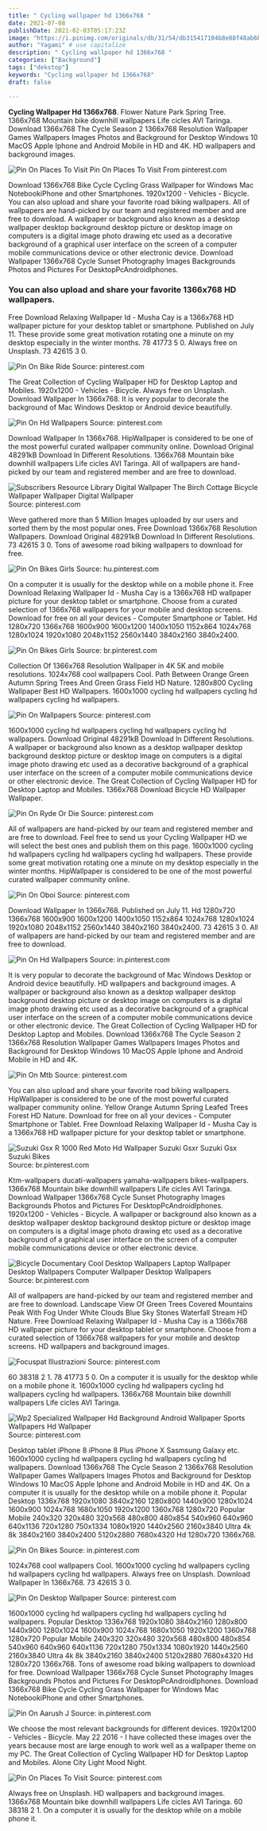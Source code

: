 ```yaml
---
title: " Cycling wallpaper hd 1366x768 "
date: 2021-07-08
publishDate: 2021-02-03T05:17:23Z
image: "https://i.pinimg.com/originals/db/31/54/db315417104b8e88f48ab6b9b3f2eea1.png"
author: "Yagami" # use capitalize
description: " Cycling wallpaper hd 1366x768 "
categories: ["Background"]
tags: ["dekstop"]
keywords: "Cycling wallpaper hd 1366x768"
draft: false

---
```



**Cycling Wallpaper Hd 1366x768**. Flower Nature Park Spring Tree. 1366x768 Mountain bike downhill wallpapers Life cicles AVI Taringa. Download 1366x768 The Cycle Season 2 1366x768 Resolution Wallpaper Games Wallpapers Images Photos and Background for Desktop Windows 10 MacOS Apple Iphone and Android Mobile in HD and 4K. HD wallpapers and background images.

![Pin On Places To Visit](https://i.pinimg.com/originals/db/31/54/db315417104b8e88f48ab6b9b3f2eea1.png "Pin On Places To Visit")
Pin On Places To Visit From pinterest.com


Download 1366x768 Bike Cycle Cycling Grass Wallpaper for Windows Mac NotebookiPhone and other Smartphones. 1920x1200 - Vehicles - Bicycle. You can also upload and share your favorite road biking wallpapers. All of wallpapers are hand-picked by our team and registered member and are free to download. A wallpaper or background also known as a desktop wallpaper desktop background desktop picture or desktop image on computers is a digital image photo drawing etc used as a decorative background of a graphical user interface on the screen of a computer mobile communications device or other electronic device. Download Wallpaper 1366x768 Cycle Sunset Photography Images Backgrounds Photos and Pictures For DesktopPcAndroidIphones.

### You can also upload and share your favorite 1366x768 HD wallpapers.

Free Download Relaxing Wallpaper Id - Musha Cay is a 1366x768 HD wallpaper picture for your desktop tablet or smartphone. Published on July 11. These provide some great motivation rotating one a minute on my desktop especially in the winter months. 78 41773 5 0. Always free on Unsplash. 73 42615 3 0.


![Pin On Bike Ride](https://i.pinimg.com/originals/46/b0/a6/46b0a615c5715f4e3fdddbf9d3bb8fd6.jpg "Pin On Bike Ride")
Source: pinterest.com

The Great Collection of Cycling Wallpaper HD for Desktop Laptop and Mobiles. 1920x1200 - Vehicles - Bicycle. Always free on Unsplash. Download Wallpaper In 1366x768. It is very popular to decorate the background of Mac Windows Desktop or Android device beautifully.

![Pin On Hd Wallpapers](https://i.pinimg.com/originals/c8/8d/3b/c88d3b102b96459124ee8164e262b3b6.jpg "Pin On Hd Wallpapers")
Source: pinterest.com

Download Wallpaper In 1366x768. HipWallpaper is considered to be one of the most powerful curated wallpaper community online. Download Original 48291kB Download In Different Resolutions. 1366x768 Mountain bike downhill wallpapers Life cicles AVI Taringa. All of wallpapers are hand-picked by our team and registered member and are free to download.

![Subscribers Resource Library Digital Wallpaper The Birch Cottage Bicycle Wallpaper Wallpaper Digital Wallpaper](https://i.pinimg.com/originals/57/c7/b3/57c7b363b451f65fcaa6da11a13a9a25.png "Subscribers Resource Library Digital Wallpaper The Birch Cottage Bicycle Wallpaper Wallpaper Digital Wallpaper")
Source: pinterest.com

Weve gathered more than 5 Million Images uploaded by our users and sorted them by the most popular ones. Free Download 1366x768 Resolution Wallpapers. Download Original 48291kB Download In Different Resolutions. 73 42615 3 0. Tons of awesome road biking wallpapers to download for free.

![Pin On Bikes Girls](https://i.pinimg.com/originals/5b/0b/17/5b0b17ba4d9ec8e38a151f9f91876d69.jpg "Pin On Bikes Girls")
Source: hu.pinterest.com

On a computer it is usually for the desktop while on a mobile phone it. Free Download Relaxing Wallpaper Id - Musha Cay is a 1366x768 HD wallpaper picture for your desktop tablet or smartphone. Choose from a curated selection of 1366x768 wallpapers for your mobile and desktop screens. Download for free on all your devices - Computer Smartphone or Tablet. Hd 1280x720 1366x768 1600x900 1600x1200 1400x1050 1152x864 1024x768 1280x1024 1920x1080 2048x1152 2560x1440 3840x2160 3840x2400.

![Pin On Bikes Girls](https://i.pinimg.com/originals/db/49/d9/db49d9656dd04004423e723892a1bbf6.jpg "Pin On Bikes Girls")
Source: br.pinterest.com

Collection Of 1366x768 Resolution Wallpaper in 4K 5K and mobile resolutions. 1024x768 cool wallpapers Cool. Path Between Orange Green Autumn Spring Trees And Green Grass Field HD Nature. 1280x800 Cycling Wallpaper Best HD Wallpapers. 1600x1000 cycling hd wallpapers cycling hd wallpapers cycling hd wallpapers.

![Pin On Wallpapers](https://i.pinimg.com/originals/60/86/09/6086097e744f6fd2c9aceae5fb35c3d5.jpg "Pin On Wallpapers")
Source: pinterest.com

1600x1000 cycling hd wallpapers cycling hd wallpapers cycling hd wallpapers. Download Original 48291kB Download In Different Resolutions. A wallpaper or background also known as a desktop wallpaper desktop background desktop picture or desktop image on computers is a digital image photo drawing etc used as a decorative background of a graphical user interface on the screen of a computer mobile communications device or other electronic device. The Great Collection of Cycling Wallpaper HD for Desktop Laptop and Mobiles. 1366x768 Download Bicycle HD Wallpaper Wallpaper.

![Pin On Ryde Or Die](https://i.pinimg.com/originals/2c/fc/e0/2cfce0d229722917aa5264ae86da6927.jpg "Pin On Ryde Or Die")
Source: pinterest.com

All of wallpapers are hand-picked by our team and registered member and are free to download. Feel free to send us your Cycling Wallpaper HD we will select the best ones and publish them on this page. 1600x1000 cycling hd wallpapers cycling hd wallpapers cycling hd wallpapers. These provide some great motivation rotating one a minute on my desktop especially in the winter months. HipWallpaper is considered to be one of the most powerful curated wallpaper community online.

![Pin On Oboi](https://i.pinimg.com/originals/39/14/2b/39142ba508416da722fbac64ca6834d3.jpg "Pin On Oboi")
Source: pinterest.com

Download Wallpaper In 1366x768. Published on July 11. Hd 1280x720 1366x768 1600x900 1600x1200 1400x1050 1152x864 1024x768 1280x1024 1920x1080 2048x1152 2560x1440 3840x2160 3840x2400. 73 42615 3 0. All of wallpapers are hand-picked by our team and registered member and are free to download.

![Pin On Hd Wallpapers](https://i.pinimg.com/564x/11/ef/6c/11ef6c4cab4551e612791c1434367b53.jpg "Pin On Hd Wallpapers")
Source: in.pinterest.com

It is very popular to decorate the background of Mac Windows Desktop or Android device beautifully. HD wallpapers and background images. A wallpaper or background also known as a desktop wallpaper desktop background desktop picture or desktop image on computers is a digital image photo drawing etc used as a decorative background of a graphical user interface on the screen of a computer mobile communications device or other electronic device. The Great Collection of Cycling Wallpaper HD for Desktop Laptop and Mobiles. Download 1366x768 The Cycle Season 2 1366x768 Resolution Wallpaper Games Wallpapers Images Photos and Background for Desktop Windows 10 MacOS Apple Iphone and Android Mobile in HD and 4K.

![Pin On Mtb](https://i.pinimg.com/originals/fb/8a/f0/fb8af0d5ff6c4ecf2f8424dc94c4d524.jpg "Pin On Mtb")
Source: pinterest.com

You can also upload and share your favorite road biking wallpapers. HipWallpaper is considered to be one of the most powerful curated wallpaper community online. Yellow Orange Autumn Spring Leafed Trees Forest HD Nature. Download for free on all your devices - Computer Smartphone or Tablet. Free Download Relaxing Wallpaper Id - Musha Cay is a 1366x768 HD wallpaper picture for your desktop tablet or smartphone.

![Suzuki Gsx R 1000 Red Moto Hd Wallpaper Suzuki Gsxr Suzuki Gsx Suzuki Bikes](https://i.pinimg.com/originals/f2/6a/fb/f26afba1c574ff0741a033c84fae2632.jpg "Suzuki Gsx R 1000 Red Moto Hd Wallpaper Suzuki Gsxr Suzuki Gsx Suzuki Bikes")
Source: br.pinterest.com

Ktm-wallpapers ducati-wallpapers yamaha-wallpapers bikes-wallpapers. 1366x768 Mountain bike downhill wallpapers Life cicles AVI Taringa. Download Wallpaper 1366x768 Cycle Sunset Photography Images Backgrounds Photos and Pictures For DesktopPcAndroidIphones. 1920x1200 - Vehicles - Bicycle. A wallpaper or background also known as a desktop wallpaper desktop background desktop picture or desktop image on computers is a digital image photo drawing etc used as a decorative background of a graphical user interface on the screen of a computer mobile communications device or other electronic device.

![Bicycle Documentary Cool Desktop Wallpapers Laptop Wallpaper Desktop Wallpapers Computer Wallpaper Desktop Wallpapers](https://i.pinimg.com/originals/f8/b6/78/f8b678d75cea271b37773e502d1173b4.jpg "Bicycle Documentary Cool Desktop Wallpapers Laptop Wallpaper Desktop Wallpapers Computer Wallpaper Desktop Wallpapers")
Source: br.pinterest.com

All of wallpapers are hand-picked by our team and registered member and are free to download. Landscape View Of Green Trees Covered Mountains Peak With Fog Under White Clouds Blue Sky Stones Waterfall Stream HD Nature. Free Download Relaxing Wallpaper Id - Musha Cay is a 1366x768 HD wallpaper picture for your desktop tablet or smartphone. Choose from a curated selection of 1366x768 wallpapers for your mobile and desktop screens. HD wallpapers and background images.

![Focuspat Illustrazioni](https://i.pinimg.com/originals/fb/16/2d/fb162d393631f8c0a9da46b703391c11.png "Focuspat Illustrazioni")
Source: pinterest.com

60 38318 2 1. 78 41773 5 0. On a computer it is usually for the desktop while on a mobile phone it. 1600x1000 cycling hd wallpapers cycling hd wallpapers cycling hd wallpapers. 1366x768 Mountain bike downhill wallpapers Life cicles AVI Taringa.

![Wp2 Specialized Wallpaper Hd Background Android Wallpaper Sports Wallpapers Hd Wallpaper](https://i.pinimg.com/originals/32/4b/70/324b70c4d6e81a465a8d6da112695775.png "Wp2 Specialized Wallpaper Hd Background Android Wallpaper Sports Wallpapers Hd Wallpaper")
Source: pinterest.com

Desktop tablet iPhone 8 iPhone 8 Plus iPhone X Sasmsung Galaxy etc. 1600x1000 cycling hd wallpapers cycling hd wallpapers cycling hd wallpapers. Download 1366x768 The Cycle Season 2 1366x768 Resolution Wallpaper Games Wallpapers Images Photos and Background for Desktop Windows 10 MacOS Apple Iphone and Android Mobile in HD and 4K. On a computer it is usually for the desktop while on a mobile phone it. Popular Desktop 1336x768 1920x1080 3840x2160 1280x800 1440x900 1280x1024 1600x900 1024x768 1680x1050 1920x1200 1360x768 1280x720 Popular Mobile 240x320 320x480 320x568 480x800 480x854 540x960 640x960 640x1136 720x1280 750x1334 1080x1920 1440x2560 2160x3840 Ultra 4k 8k 3840x2160 3840x2400 5120x2880 7680x4320 Hd 1280x720 1366x768.

![Pin On Bikes](https://i.pinimg.com/originals/bf/a2/85/bfa2857515609b304a5f04dbc8edef52.jpg "Pin On Bikes")
Source: in.pinterest.com

1024x768 cool wallpapers Cool. 1600x1000 cycling hd wallpapers cycling hd wallpapers cycling hd wallpapers. Always free on Unsplash. Download Wallpaper In 1366x768. 73 42615 3 0.

![Pin On Desktop Wallpaper](https://i.pinimg.com/originals/47/ab/20/47ab208bf18a368d0dd1566cc9489b7a.jpg "Pin On Desktop Wallpaper")
Source: pinterest.com

1600x1000 cycling hd wallpapers cycling hd wallpapers cycling hd wallpapers. Popular Desktop 1336x768 1920x1080 3840x2160 1280x800 1440x900 1280x1024 1600x900 1024x768 1680x1050 1920x1200 1360x768 1280x720 Popular Mobile 240x320 320x480 320x568 480x800 480x854 540x960 640x960 640x1136 720x1280 750x1334 1080x1920 1440x2560 2160x3840 Ultra 4k 8k 3840x2160 3840x2400 5120x2880 7680x4320 Hd 1280x720 1366x768. Tons of awesome road biking wallpapers to download for free. Download Wallpaper 1366x768 Cycle Sunset Photography Images Backgrounds Photos and Pictures For DesktopPcAndroidIphones. Download 1366x768 Bike Cycle Cycling Grass Wallpaper for Windows Mac NotebookiPhone and other Smartphones.

![Pin On Aarush J](https://i.pinimg.com/originals/5a/a5/4c/5aa54c2548115cb1086bcb8f14d6e1c1.jpg "Pin On Aarush J")
Source: in.pinterest.com

We choose the most relevant backgrounds for different devices. 1920x1200 - Vehicles - Bicycle. May 22 2016 - I have collected these images over the years because most are large enough to work well as a wallpaper theme on my PC. The Great Collection of Cycling Wallpaper HD for Desktop Laptop and Mobiles. Alone City Light Mood Night.

![Pin On Places To Visit](https://i.pinimg.com/originals/db/31/54/db315417104b8e88f48ab6b9b3f2eea1.png "Pin On Places To Visit")
Source: pinterest.com

Always free on Unsplash. HD wallpapers and background images. 1366x768 Mountain bike downhill wallpapers Life cicles AVI Taringa. 60 38318 2 1. On a computer it is usually for the desktop while on a mobile phone it.

